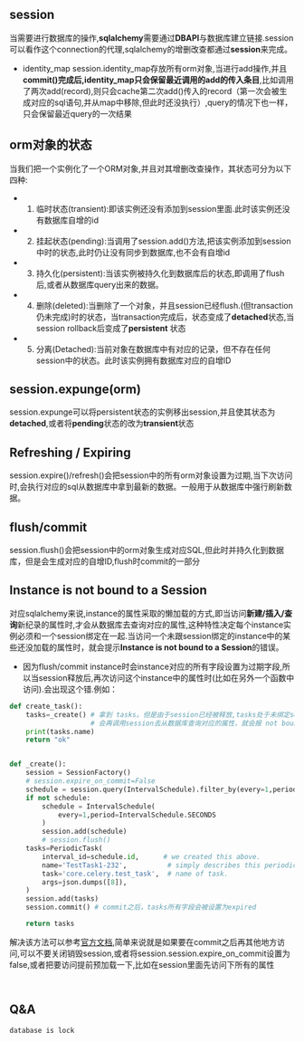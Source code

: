 ## session
当需要进行数据库的操作,**sqlalchemy**需要通过**DBAPI**与数据库建立链接.session可以看作这个connection的代理,sqlalchemy的增删改查都通过**session**来完成。

- identity_map
session.identity_map存放所有orm对象,当进行add操作,并且**commit()**完成后,identity_map**只会保留最近调用的add的传入条目**,比如调用了两次add(record),则只会cache第二次add()传入的record（第一次会被生成对应的sql语句,并从map中移除,但此时还没执行）,query的情况下也一样，只会保留最近query的一次结果


## orm对象的状态
当我们把一个实例化了一个ORM对象,并且对其增删改查操作，其状态可分为以下四种:
- 1. 临时状态(transient):即该实例还没有添加到session里面.此时该实例还没有数据库自增的id
- 2. 挂起状态(pending):当调用了session.add()方法,把该实例添加到session中时的状态,此时仍让没有同步到数据库,也不会有自增id
- 3. 持久化(persistent):当该实例被持久化到数据库后的状态,即调用了flush后,或者从数据库query出来的数据。
- 4. 删除(deleted):当删除了一个对象，并且session已经flush.(但transaction仍未完成)时的状态，当transaction完成后，状态变成了**detached**状态,当session rollback后变成了**persistent** 状态
- 5. 分离(Detached):当前对象在数据库中有对应的记录，但不存在任何session中的状态。此时该实例拥有数据库对应的自增ID


## session.expunge(orm)
session.expunge可以将persistent状态的实例移出session,并且使其状态为**detached**,或者将**pending**状态的改为**transient**状态

## Refreshing / Expiring
session.expire()/refresh()会把session中的所有orm对象设置为过期,当下次访问时,会执行对应的sql从数据库中拿到最新的数据。一般用于从数据库中强行刷新数据。

## flush/commit
session.flush()会把session中的orm对象生成对应SQL,但此时并持久化到数据库，但是会生成对应的自增ID,flush时commit的一部分

## Instance is not bound to a Session
对应sqlalchemy来说,instance的属性采取的懒加载的方式,即当访问**新建/插入/查询**新纪录的属性时,才会从数据库去查询对应的属性,这种特性决定每个instance实例必须和一个session绑定在一起.当访问一个未跟session绑定的instance中的某些还没加载的属性时，就会提示**Instance is not bound to a Session**的错误。

- 因为flush/commit instance时会instance对应的所有字段设置为过期字段,所以当session释放后,再次访问这个instance中的属性时(比如在另外一个函数中访问).会出现这个错.例如：

```python
def create_task():
    tasks=_create() # 拿到 tasks。但是由于session已经被释放,tasks处于未绑定session的状态，此时再去访问其中的属性，
                    # 会再调用session去从数据库查询对应的属性，就会报 not bound to session的错误
    print(tasks.name) 
    return "ok"


def _create():
    session = SessionFactory()
    # session.expire_on_commit=False
    schedule = session.query(IntervalSchedule).filter_by(every=1,period=IntervalSchedule.SECONDS).first()
    if not schedule:
        schedule = IntervalSchedule(
            every=1,period=IntervalSchedule.SECONDS
        )
        session.add(schedule)
        # session.flush()
    tasks=PeriodicTask(
        interval_id=schedule.id,      # we created this above.
        name='TestTask1-232',          # simply describes this periodic task.
        task='core.celery.test_task',  # name of task.
        args=json.dumps([8]),
    )
    session.add(tasks)
    session.commit() # commit之后，tasks所有字段会被设置为expired 

    return tasks

```
解决该方法可以参考[官方文档](https://docs.sqlalchemy.org/en/14/errors.html#error-bhk3),简单来说就是如果要在commit之后再其他地方访问,可以不要关闭销毁session,或者将session.session.expire_on_commit设置为false,或者把要访问提前预加载一下,比如在session里面先访问下所有的属性


```python



```

## 

## Q&A
`database is lock`
